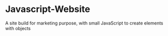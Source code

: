 # Javascript-Website
A site build for marketing purpose, with small JavaScript to create elements with objects
